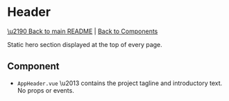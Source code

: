 # Header

[\u2190 Back to main README](../../../README.md) | [Back to Components](../README.md)

Static hero section displayed at the top of every page.

## Component

- `AppHeader.vue` \u2013 contains the project tagline and introductory text. No props or events.
